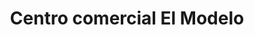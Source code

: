 ---
title: "Centro comercial El Modelo"
url: /sonsonate/centro-comercial-el-modelo/
shop: centro comercial
---